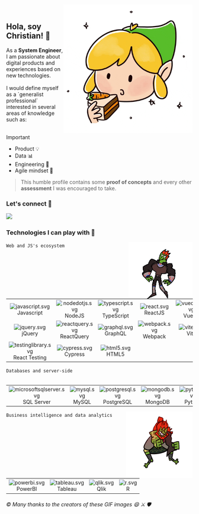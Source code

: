 <img  align="right" src="https://github.com/christianjtr/christianjtr/blob/main/link.gif" width="350" alt="the-legend-of-zelda-carrotcake-link-zelda">
<br clear="left"/>
<h2>Hola, soy Christian! 👋</h2>
As a <strong>System Engineer</strong>, I am passionate about digital products and experiences based on new technologies. 
<br/>
<br/>
I would define myself as a `generalist professional` interested in several areas of knowledge such as:
<br/>
<br/>

> [!IMPORTANT]  
> <ul>
>  <li>Product 💡</li>
>  <li>Data 📊</li>
>  <li>Engineering 👾</li>
>  <li>Agile mindset 💅</li>
> </ul>

> This humble profile contains some <strong>proof of concepts</strong> and every other <strong>assessment</strong> I was encouraged to take.

<h3>Let's connect 👯</h3>
<a href="https://www.linkedin.com/in/christianjtr/" target="_blank" title="@christianjtr">
  <img src="https://www.vectorlogo.zone/logos/linkedin/linkedin-ar21.svg" width="100"/>
</a>
<h3>Technologies I can play with 🔮</h3>
<code>Web and JS's ecosystem</code>
<img  align="right" src="https://github.com/christianjtr/christianjtr/blob/main/ganon.gif" alt="the-legend-of-zelda-ganon">
<br clear="left"/>
<table>
  <tr>
    <td align="center">
      <img width="25" src="https://simpleicons.org/icons/javascript.svg" alt="javascript.svg">
      <br>Javascript
    </td>
    <td align="center">
      <img width="25" src="https://simpleicons.org/icons/nodedotjs.svg" alt="nodedotjs.svg" />
      <br>NodeJS
    </td>
    <td align="center">
      <img width="25" src="https://simpleicons.org/icons/typescript.svg" alt="typescript.svg">
      <br>TypeScript
    </td>
    <td align="center">
      <img width="25" src="https://simpleicons.org/icons/react.svg" alt="react.svg">
      <br>ReactJS
    </td>
    <td align="center">
      <img width="25" src="https://simpleicons.org/icons/vuedotjs.svg" alt="vuedotjs.svg">
      <br>VueJS
    </td>
  </tr>
  <tr>
    <td align="center">
      <img width="25" src="https://simpleicons.org/icons/jquery.svg" alt="jquery.svg">
      <br>jQuery
    </td>
    <td align="center">
      <img width="25" src="https://simpleicons.org/icons/reactquery.svg" alt="reactquery.svg">
      <br>ReactQuery
    </td>
    <td align="center">
      <img width="25" src="https://simpleicons.org/icons/graphql.svg" alt="graphql.svg">
      <br>GraphQL
    </td>
    <td align="center">
      <img width="25" src="https://simpleicons.org/icons/webpack.svg" alt="webpack.svg">
      <br>Webpack
    </td>
    <td align="center">
      <img width="25" src="https://simpleicons.org/icons/vite.svg" alt="vite.svg">
      <br>Vite
    </td>
  </tr>
  <tr>
    <td align="center">
      <img width="25" src="https://simpleicons.org/icons/testinglibrary.svg" alt="testinglibrary.svg">
      <br>React Testing
    </td>
    <td align="center">
      <img width="25" src="https://simpleicons.org/icons/cypress.svg" alt="cypress.svg">
      <br>Cypress
    </td>
    <td align="center">
      <img width="25" src="https://simpleicons.org/icons/html5.svg" alt="html5.svg">
      <br>HTML5
    </td>
  </tr>
</table>
<code>Databases and server-side</code>
<br/>
<br/>
<table>
  <tr>
    <td align="center">
      <img width="25" src="https://simpleicons.org/icons/microsoftsqlserver.svg" alt="microsoftsqlserver.svg">
      <br>SQL Server
    </td>
    <td align="center">
      <img width="25" src="https://simpleicons.org/icons/mysql.svg" alt="mysql.svg">
      <br>MySQL
    </td>
    <td align="center">
      <img width="25" src="https://simpleicons.org/icons/postgresql.svg" alt="postgresql.svg" />
      <br>PostgreSQL
    </td>
    <td align="center">
      <img width="25" src="https://simpleicons.org/icons/mongodb.svg" alt="mongodb.svg">
      <br>MongoDB
    </td>
    <td align="center">
      <img width="25" src="https://simpleicons.org/icons/python.svg" alt="python.svg">
      <br>Python
    </td>
  </tr>
</table>
<code>Business intelligence and data analytics</code>
<img  align="right" src="https://github.com/christianjtr/christianjtr/blob/main/ganondorf.gif" width="180" alt="the-legend-of-zelda-ganondorf">
<br clear="left"/>
<table>
  <tr>
    <td align="center">
      <img width="25" src="https://simpleicons.org/icons/powerbi.svg" alt="powerbi.svg">
      <br>PowerBI
    </td>
    <td align="center">
      <img width="25" src="https://simpleicons.org/icons/tableau.svg" alt="tableau.svg">
      <br>Tableau
    </td>
    <td align="center">
      <img width="25" src="https://simpleicons.org/icons/qlik.svg" alt="qlik.svg">
      <br>Qlik
    </td>
    <td align="center">
      <img width="25" src="https://simpleicons.org/icons/r.svg" alt="r.svg" />
      <br>R
    </td>
  </tr>
</table>
<h6>© Many thanks to the creators of these GIF images 😄 ⚔️ 🛡️</h6>




